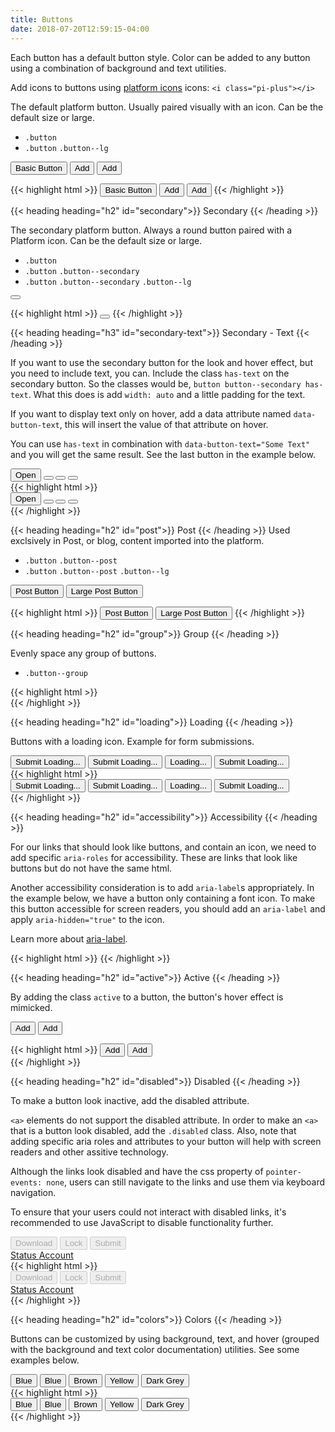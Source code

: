 ```yaml
---
title: Buttons
date: 2018-07-20T12:59:15-04:00
---
```


Each button has a default button style. Color can be added to any button using a combination of background and text utilities.

Add icons to buttons using [platform icons](https://github.com/ritterim/platform-icons) icons: `<i class="pi-plus"></i>`

The default platform button. Usually paired visually with an icon. Can be the default size or large.

- `.button`
- `.button` `.button--lg`

<button class="button mb-2">Basic Button</button>
<button class="button mb-2">Add <i class="pi-plus"></i></button>
<button class="button button--lg">Add <i class="pi-plus"></i></button>

<div class="mt-3 mb-4">
{{< highlight html >}}
<button class="button mb-2">Basic Button</button>
<button class="button mb-2">Add <i class="pi-plus"></i></button>
<button class="button button--lg">Add <i class="pi-plus"></i></button>
{{< /highlight >}}
</div>


{{< heading heading="h2" id="secondary">}}
Secondary
{{< /heading >}}

The secondary platform button. Always a round button paired with a Platform icon. Can be the default size or large.

- `.button`
- `.button` `.button--secondary`
- `.button` `.button--secondary` `.button--lg`

<button class="button button--secondary"><i class="pi-download"></i></button>

<div class="mt-3 mb-4">
{{< highlight html >}}
<button class="button button--secondary"><i class="pi-download"></i></button>
{{< /highlight >}}
</div>


{{< heading heading="h3" id="secondary-text">}}
Secondary - Text
{{< /heading >}}

If you want to use the secondary button for the look and hover effect, but you need to include text, you can.
Include the class `has-text` on the secondary button. So the classes would be, `button button--secondary has-text`.
What this does is add `width: auto` and a little padding for the text.

If you want to display text only on hover, add a data attribute named `data-button-text`, this will insert the value of that attribute on hover.

You can use `has-text` in combination with `data-button-text="Some Text"` and you will get the same result. See the last button in the example below.

 <div class="button-group">
   <button class="button button--secondary has-text">Open <i class="pi-download"></i></button>
   <button class="button button--secondary" data-button-text="Download"><i class="pi-download"></i></button>
   <button class="button button--secondary loading" data-button-text="Download"><i class="pi-download"></i></button>
   <button class="button button--secondary has-text" data-button-text="Has Text"><i class="pi-download"></i></button>
 </div>

<div class="mt-3 mb-4">
{{< highlight html >}}
 <div class="button-group">
   <button class="button button--secondary has-text">Open <i class="pi-download"></i></button>
   <button class="button button--secondary" data-button-text="Download"><i class="pi-download"></i></button>
   <button class="button button--secondary loading" data-button-text="Download"><i class="pi-download"></i></button>
   <button class="button button--secondary has-text" data-button-text="Has Text"><i class="pi-download"></i></button>
 </div>
 {{< /highlight >}}

</div>


{{< heading heading="h2" id="post">}}
Post
{{< /heading >}}
Used exclsively in Post, or blog, content imported into the platform.

- `.button` `.button--post`
- `.button` `.button--post` `.button--lg`

<button class="button button--post mb-2">Post Button</button>
<button class="button button--post button--lg">Large Post Button</button>

<div class="mt-3 mb-4">
{{< highlight html >}}
<button class="button button--post mb-2">Post Button</button>
<button class="button button--post button--lg">Large Post Button</button>
{{< /highlight >}}
</div>


{{< heading heading="h2" id="group">}}
Group
{{< /heading >}}

Evenly space any group of buttons.

- `.button--group`

<div class="button-group">
  <a class="button button--secondary"><i class="pi-download"></i></a>
  <a class="button button--secondary"><i class="pi-lock"></i></a>
  <a class="button button--secondary"><i class="pi-save"></i></a>
</div>

<div class="mt-3 mb-4">
{{< highlight html >}}
<div class="button-group">
  <a class="button button--secondary"><i class="pi-download"></i></a>
  <a class="button button--secondary"><i class="pi-lock"></i></a>
  <a class="button button--secondary"><i class="pi-save"></i></a>
</div>
{{< /highlight >}}
</div>


{{< heading heading="h2" id="loading">}}
Loading
{{< /heading >}}

Buttons with a loading icon. Example for form submissions.

<div class="button-group">
  <button class="button loading mb-2" aria-label="Loading...">
    Submit
    <span class="sr-only">Loading...</span>
  </button>
  <button class="button button--lg loading mb-2" aria-label="Loading...">
    Submit
    <span class="sr-only">Loading...</span>
  </button>
  <button class="button button--secondary loading mb-2" aria-label="Download" aria-label="Loading...">
    <i class="pi-download" aria-hidden="hidden"></i>
    <span class="sr-only">Loading...</span>
  </button>
  <button class="button button--post loading mb-2" aria-label="Loading...">
    Submit
    <span class="sr-only">Loading...</span>
  </button>
</div>

<div class="mt-3 mb-4">
{{< highlight html >}}
<div class="button-group">
  <button class="button loading mb-2" aria-label="Loading...">
    Submit
    <span class="sr-only">Loading...</span>
  </button>
  <button class="button button--lg loading mb-2" aria-label="Loading...">
    Submit
    <span class="sr-only">Loading...</span>
  </button>
  <button class="button button--secondary loading mb-2" aria-label="Download" aria-label="Loading...">
    <i class="pi-download" aria-hidden="hidden"></i>
    <span class="sr-only">Loading...</span>
  </button>
  <button class="button button--post loading mb-2" aria-label="Loading...">
    Submit
    <span class="sr-only">Loading...</span>
  </button>
</div>
{{< /highlight >}}
</div>

{{< heading heading="h2" id="accessibility">}}
Accessibility
{{< /heading >}}

For our links that should look like buttons, and contain an icon, we need to add specific
`aria-roles` for accessibility.
These are links that look like buttons but do not have the same html.

Another accessibility consideration is to add `aria-label`s appropriately. In the example
below, we have a button only containing a font icon. To make this button accessible for
screen readers, you should add an `aria-label` and apply `aria-hidden="true"` to the icon.

Learn more about <a href="https://developer.mozilla.org/en-US/docs/Web/Accessibility/ARIA/ARIA_Techniques/Using_the_aria-label_attribute" target="_blank">aria-label</a>.

<a class="button button--secondary" role="button" aria-label="Download">
<i class="pi-download" aria-hidden="hidden"></i>
</a>

<div class="mt-3 mb-4">
{{< highlight html >}}
<a class="button button--secondary" role="button" aria-label="Download">
  <i class="pi-download" aria-hidden="hidden"></i>
</a>
{{< /highlight >}}
</div>


{{< heading heading="h2" id="active">}}
Active
{{< /heading >}}

By adding the class `active` to a button, the button's hover effect is mimicked.

<button class="button mb-2">Add <i class="pi-plus" aria-hidden="hidden"></i></button>
<button class="button button--lg active">Add <i class="pi-plus" aria-hidden="hidden"></i></button>
<div class="button-group mt-4">
  <a class="button button--secondary" role="button" aria-label="Download">
    <i class="pi-download" aria-hidden="hidden"></i>
  </a>
  <a class="button button--secondary active" role="button" aria-label="locked">
    <i class="pi-lock" aria-hidden="hidden"></i>
  </a>
</div>

<div class="mt-3 mb-4">
{{< highlight html >}}
<button class="button mb-2">
  Add 
  <i class="pi-plus"></i>
</button>
<button class="button button--lg active">Add <i class="pi-plus"></i></button>
<div class="button-group mt-4">
  <a class="button button--secondary">
    <i class="pi-download"></i>
  </a>
  <a class="button button--secondary active">
    <i class="pi-lock"></i>
  </a>
</div>
{{< /highlight >}}
</div>


{{< heading heading="h2" id="disabled">}}
Disabled
{{< /heading >}}

To make a button look inactive, add the disabled attribute.

`<a>` elements do not support the disabled attribute. In order to make an `<a>` that is a button look disabled, add the `.disabled` class.
Also, note that adding specific aria roles and attributes to your button will help with screen readers and other assitive technology.

Although the links look disabled and have the css property of `pointer-events: none`, users can still navigate to the links and use them via keyboard navigation.

To ensure that your users could not interact with disabled links, it's recommended to use JavaScript to disable functionality further.

<div class="button-group">
  <button class="button" disabled>
    Download
    <i class="pi-download" aria-hidden="hidden"></i>
  </button>
  <button class="button" disabled>
    Lock
    <i class="pi-lock" aria-hidden="hidden"></i>
  </button>
  <button class="button button--post" disabled>
    Submit
  </button>
</div>
<div class="button-group mt-4">
  <a href="#" class="button disabled" disabled role="button" aria-disabled="true">
    Status
  </a>
  <a href="#" class="button disabled" disabled role="button" aria-disabled="true">
    Account
  </a>
</div>

<div class="mt-3 mb-4">
{{< highlight html >}}
<div class="button-group">
  <button class="button" disabled>
    Download
    <i class="pi-download"></i>
  </button>
  <button class="button" disabled>
    Lock
    <i class="pi-lock"></i>
  </button>
  <button class="button button--post" disabled>
    Submit
  </button>
</div>
<div class="button-group mt-4">
  <a href="#" class="button disabled" disabled>
    Status
  </a>
  <a href="#" class="button disabled" disabled>
    Account
  </a>
</div>
{{< /highlight >}}
</div>




{{< heading heading="h2" id="colors">}}
Colors
{{< /heading >}}

Buttons can be customized by using background, text, and hover (grouped with the background and text color documentation) utilities. See some examples below.

<div class="button-group mb-4 p-2">
  <button class="button background-lightblue background-skyblue--hover text-navy text-white--hover border--color-med-blue">Blue</button>
  <button class="button background-skyblue background-navy--hover text-navy text-white--hover border--color-navy">Blue</button>
  <button class="button background-beige background-brown--hover text-brown text-white--hover border--color-brown">Brown</button>
  <button class="button background-lighter background-orange--hover text-black border--color-orange">Yellow</button>
  <button class="button background-light-mid background-dark--hover text-dark text-white--hover border--color-dark">Dark Grey</button>
</div>

<div class="mt-3 mb-4">
{{< highlight html >}}
<div class="button-group mb-4 p-2">
  <button class="button background-lightblue background-skyblue--hover text-navy text-white--hover border--color-med-blue">Blue</button>
  <button class="button background-skyblue background-navy--hover text-navy text-white--hover border--color-navy">Blue</button>
  <button class="button background-beige background-brown--hover text-brown text-white--hover border--color-brown">Brown</button>
  <button class="button background-lighter background-orange--hover text-black border--color-orange">Yellow</button>
  <button class="button background-light-mid background-dark--hover text-dark text-white--hover border--color-dark">Dark Grey</button>
</div>
{{< /highlight >}}
</div>
